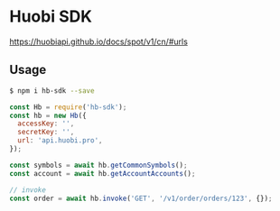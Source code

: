 # Huobi SDK

https://huobiapi.github.io/docs/spot/v1/cn/#urls

## Usage

```sh
$ npm i hb-sdk --save
```

```js
const Hb = require('hb-sdk');
const hb = new Hb({
  accessKey: '',
  secretKey: '',
  url: 'api.huobi.pro',
});

const symbols = await hb.getCommonSymbols();
const account = await hb.getAccountAccounts();

// invoke
const order = await hb.invoke('GET', '/v1/order/orders/123', {});
```
